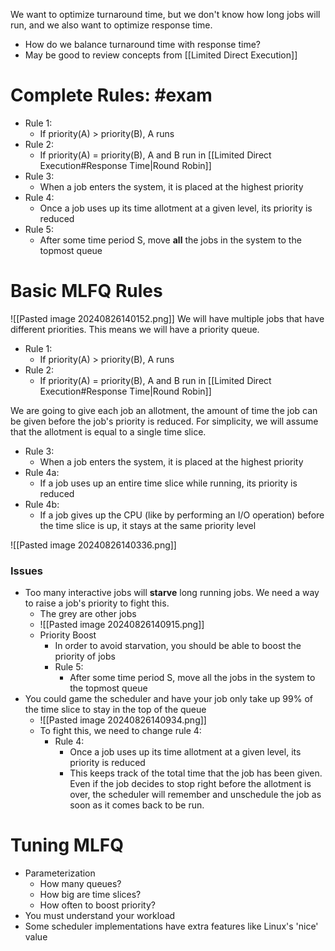We want to optimize turnaround time, but we don't know how long jobs will run, and we also want to optimize response time.
- How do we balance turnaround time with response time?
- May be good to review concepts from [[Limited Direct Execution]]
# Complete Rules: #exam 
- Rule 1:
	- If priority(A) > priority(B), A runs
- Rule 2:
	- If priority(A) = priority(B), A and B run in [[Limited Direct Execution#Response Time|Round Robin]]
- Rule 3:
	- When a job enters the system, it is placed at the highest priority
- Rule 4:
	- Once a job uses up its time allotment at a given level, its priority is reduced
- Rule 5:
	- After some time period S, move **all** the jobs in the system to the topmost queue
# Basic MLFQ Rules
![[Pasted image 20240826140152.png]]
We will have multiple jobs that have different priorities. This means we will have a priority queue.
- Rule 1:
	- If priority(A) > priority(B), A runs
- Rule 2:
	- If priority(A) = priority(B), A and B run in [[Limited Direct Execution#Response Time|Round Robin]]

We are going to give each job an allotment, the amount of time the job can be given before the job's priority is reduced. For simplicity, we will assume that the allotment is equal to a single time slice.
- Rule 3:
	- When a job enters the system, it is placed at the highest priority
- Rule 4a:
	- If a job uses up an entire time slice while running, its priority is reduced
- Rule 4b:
	- If a job gives up the CPU (like by performing an I/O operation) before the time slice is up, it stays at the same priority level
	
![[Pasted image 20240826140336.png]]
### Issues
- Too many interactive jobs will **starve** long running jobs. We need a way to raise a job's priority to fight this.
	- The grey are other jobs
	- ![[Pasted image 20240826140915.png]]
	- Priority Boost
		- In order to avoid starvation, you should be able to boost the priority of jobs
		- Rule 5:
			- After some time period S, move all the jobs in the system to the topmost queue
- You could game the scheduler and have your job only take up 99% of the time slice to stay in the top of the queue
	- ![[Pasted image 20240826140934.png]]
	- To fight this, we need to change rule 4:
		- Rule 4:
			- Once a job uses up its time allotment at a given level, its priority is reduced
			- This keeps track of the total time that the job has been given. Even if the job decides to stop right before the allotment is over, the scheduler will remember and unschedule the job as soon as it comes back to be run.
# Tuning MLFQ
- Parameterization
	- How many queues?
	- How big are time slices?
	- How often to boost priority?
- You must understand your workload
- Some scheduler implementations have extra features like Linux's 'nice' value